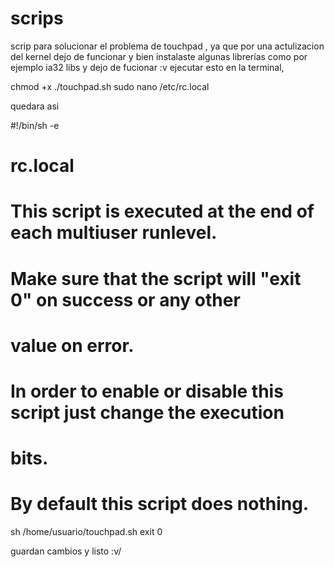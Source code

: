 # scrips
scrip para solucionar el problema de touchpad , ya que por una actulizacion del kernel dejo de funcionar y bien instalaste algunas librerías como por ejemplo ia32 libs y dejo de fucionar :v
ejecutar esto en la terminal,

chmod +x ./touchpad.sh
sudo nano /etc/rc.local

  quedara asi
 
 #!/bin/sh -e
#
# rc.local
#
# This script is executed at the end of each multiuser runlevel.
# Make sure that the script will "exit 0" on success or any other
# value on error.
#
# In order to enable or disable this script just change the execution
# bits.
#
# By default this script does nothing.
sh /home/usuario/touchpad.sh
exit 0

guardan cambios y listo \:v/
